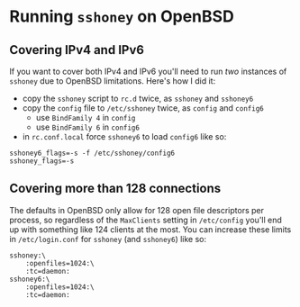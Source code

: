 # Running `sshoney` on OpenBSD

## Covering IPv4 and IPv6

If you want to cover both IPv4 and IPv6 you'll need to run *two* instances of
`sshoney` due to OpenBSD limitations. Here's how I did it:

- copy the `sshoney` script to `rc.d` twice, as `sshoney` and `sshoney6`
- copy the `config` file to `/etc/sshoney` twice, as `config` and `config6`
  - use `BindFamily 4` in `config`
  - use `BindFamily 6` in `config6`
- in `rc.conf.local` force `sshoney6` to load `config6` like so:

```
sshoney6_flags=-s -f /etc/sshoney/config6
sshoney_flags=-s
```

## Covering more than 128 connections

The defaults in OpenBSD only allow for 128 open file descriptors per process,
so regardless of the `MaxClients` setting in `/etc/config` you'll end up with
something like 124 clients at the most.
You can increase these limits in `/etc/login.conf` for `sshoney` (and
`sshoney6`) like so:

```
sshoney:\
	:openfiles=1024:\
	:tc=daemon:
sshoney6:\
	:openfiles=1024:\
	:tc=daemon:
```
